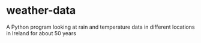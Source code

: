 weather-data
============

A Python program looking at rain and temperature data in different locations in Ireland for about 50 years
